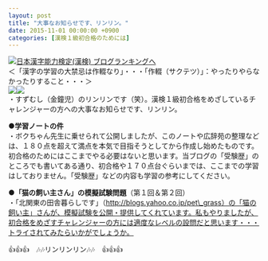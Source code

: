 ```yaml
---
layout: post
title: "大事なお知らせです、リンリン。"
date: 2015-11-01 00:00:00 +0900
categories: [漢検１級初合格のためには]
---
```


[![](/syuusyuu9701/assets/images/大事なお知らせです、リンリン。-br_c_3028_1.gif)](http://blog.with2.net/link.php?1659096:3028 "日本漢字能力検定(漢検) ブログランキングへ")[日本漢字能力検定(漢検) ブログランキングへ](http://blog.with2.net/link.php?1659096:3028)  
＜「漢字の学習の大禁忌は作輟なり」・・・「作輟（サクテツ）」：やったりやらなかったりすること・・・＞  
![](/syuusyuu9701/assets/images/大事なお知らせです、リンリン。-532143b6182cfb4f80d841ba729b4b2d.jpg)![](/syuusyuu9701/assets/images/大事なお知らせです、リンリン。-1105a746631669dcda70d9c64075418d.jpg)  
・すずむし（金鐘児）のリンリンです（笑）。漢検１級初合格をめざしているチャレンジャーの方への大事なお知らせです、リンリン。  
  
**●学習ノートの件**  
・ボクちゃん先生に乗せられて公開しましたが、このノートや広辞苑の整理などは、１８０点を超えて満点を本気で目指そうとしてから作成し始めたものです。初合格のためにはここまでやる必要はないと思います。当ブログの「受験歴」のところでも書いてある通り、初合格や１７０点台ぐらいまでは、ここまでの学習はしておりません。「受験歴」などの内容も学習の参考にしてください。  
  
**●「猫の飼い主さん」の模擬試験問題**（第１回＆第２回）  
・「北関東の田舎暮らしです」（http://blogs.yahoo.co.jp/pet\_grass）の「猫の飼い主」さんが、模擬試験を公開・提供してくれています。私もやりましたが、初合格をめざすチャレンジャーの方には適度なレベルの設問だと思います・・・トライされてみたらいかがでしょうか。  
  
👍👍👍　🎶🎶リンリンリン🎶🎶　👍👍👍  